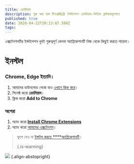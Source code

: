 ```yaml
---
title: ক্রোমিয়াম
description: শুরু করা যাক PreMiD ইন্সটলেশন ক্রোমিয়াম-ভিত্তিক ব্রাউজারগুলোতে
published: true
date: 2020-04-22T20:13:07.598Z
tags:
---
```


এক্সটেনশনটির ইন্সটলেশন খুবই গুরুত্বপূর্ণ কেননা অ্যাপ্লিকেশানটি নিজ থেকে কিছুই করতে পারেনা।

# ইনস্টল
### Chrome, Edge ইত্যাদি।
1. আমাদের ডাউনলোড পেজে যাও [এখানে ক্লিক করে](https://premid.app/downloads)।
2. সিলেক্ট করো **ক্রোমিয়াম**।
3. ক্লিক করো **Add to Chrome**

### অপেরা
1. অ্যাড করো **[Install Chrome Extensions](https://addons.opera.com/en/extensions/details/install-chrome-extensions/)**
2. অ্যাড করো [আমাদের এক্সটেনশন](https://premid.app/downloads)।

> ভুলে যেও না [ইন্সটল করতে ****অ্যাপ্লিকেশানটি](/install)। 
> 
> {.is-warning}

![](https://img.icons8.com/color/2x/chrome.png) {.align-abstopright}